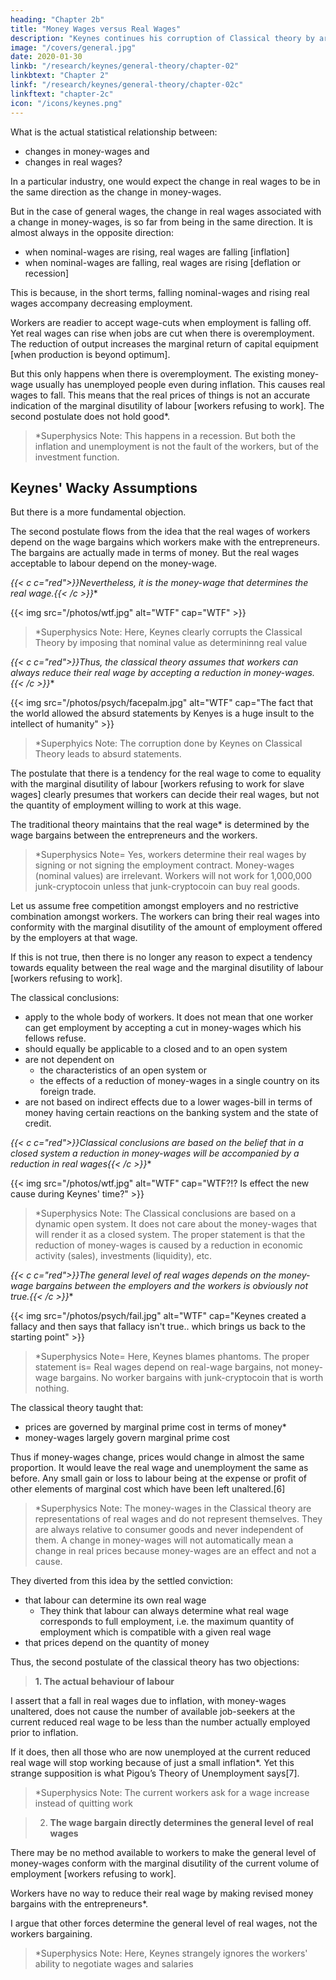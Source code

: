 ```yaml
---
heading: "Chapter 2b"
title: "Money Wages versus Real Wages"
description: "Keynes continues his corruption of Classical theory by arguing for the dominance of money wages over real wages"
image: "/covers/general.jpg"
date: 2020-01-30
linkb: "/research/keynes/general-theory/chapter-02"
linkbtext: "Chapter 2"
linkf: "/research/keynes/general-theory/chapter-02c"
linkftext: "chapter-2c"
icon: "/icons/keynes.png"
---
```




What is the actual statistical relationship between:
- changes in money-wages and
- changes in real wages?

In a particular industry, one would expect the change in real wages to be in the same direction as the change in money-wages. 




But in the case of general wages, the change in real wages associated with a change in money-wages, is so far from being in the same direction. It is almost always in the opposite direction:
- when nominal-wages <!-- money-wages --> are rising, real wages are falling [inflation]
- when nominal-wages <!-- money-wages --> are falling, real wages are rising [deflation or recession]

This is because, in the short terms, falling nominal-wages<!--  money-wages --> and rising real wages <!-- are each, for independent reasons, likely to --> accompany decreasing employment.

Workers are readier to accept wage-cuts when employment is falling off. Yet real wages can rise when jobs are cut when there is overemployment. The reduction of output increases the marginal return of capital equipment [when production is beyond optimum].

<!-- If it were true that the existing real wage is a minimum below which more labour than is now employed will not be forthcoming in any circumstances, involuntary unemployment, apart from frictional unemployment, would be non-existent.  -->

But this only happens when there is overemployment. <!--  to suppose that this is invariably the case would be absurd. --> <!-- For more labour than is at present employed is usually available at  --> The existing money-wage usually has unemployed people even during inflation. This causes real wages to fall. This means that the real prices of things is not an accurate indication of the marginal disutility of labour [workers refusing to work]. The second postulate does not hold good*.


> *Superphysics Note: This happens in a recession. But both the inflation and unemployment is not the fault of the workers, but of the investment function. 



<!-- , even though the price of wage-goods is rising.  -->

<!-- Consequently, the real wage falling. If this is true, the wage-goods equivalent of the existing money-wage is not , and the . -->


## Keynes' Wacky Assumptions


But there is a more fundamental objection. 

The second postulate flows from the idea that the real wages of workers depend on the wage bargains which workers make with the entrepreneurs. The bargains are actually made in terms of money. But the real wages acceptable to labour depend on the money-wage.

**{{< c c="red">}}Nevertheless, it is the money-wage that determines the real wage*.{{< /c >}}**


{{< img src="/photos/wtf.jpg" alt="WTF" cap="WTF" >}}



> *Superphysics Note: Here, Keynes clearly corrupts the Classical Theory by imposing that nominal value as determininng real value



**{{< c c="red">}}Thus, the classical theory assumes that workers can always reduce their real wage by accepting a reduction in money-wages*.{{< /c >}}**



{{< img src="/photos/psych/facepalm.jpg" alt="WTF" cap="The fact that the world allowed the absurd statements by Kenyes is a huge insult to the intellect of humanity" >}}


> *Superphyics Note: The corruption done by Keynes on Classical Theory leads to absurd statements.


The postulate that there is a tendency for the real wage to come to equality with the marginal disutility of labour [workers refusing to work for slave wages] clearly presumes that workers can decide their real wages, but not the quantity of employment willing to work at this wage.

The traditional theory maintains that the real wage* is determined by the wage bargains between the entrepreneurs and the workers. 

> *Superphysics Note= Yes, workers determine their real wages by signing or not signing the employment contract. Money-wages (nominal values) are irrelevant. Workers will not work for 1,000,000 junk-cryptocoin unless that junk-cryptocoin can buy real goods.  



Let us assume free competition amongst employers and no restrictive combination amongst workers. The workers can bring their real wages into conformity with the marginal disutility of the amount of employment offered by the employers at that wage. 

If this is not true, then there is no longer any reason to expect a tendency towards equality between the real wage and the marginal disutility of labour [workers refusing to work].

The classical conclusions:
- apply to the whole body of workers. It does not mean that one worker can get employment by accepting a cut in money-wages which his fellows refuse. 
- should equally be applicable to a closed and to an open system
- are not dependent on
  - the characteristics of an open system or 
  - the effects of a reduction of money-wages in a single country on its foreign trade.
- are not based on indirect effects due to a lower wages-bill in terms of money having certain reactions on the banking system and the state of credit<!-- , effects which we shall examine in detail in Chapter 19 -->. 

**{{< c c="red">}}Classical conclusions are based on the belief that in a closed system a reduction in money-wages will be accompanied by a reduction in real wages*{{< /c >}}** 


<!-- the general level of --> <!-- , at any rate in the short period and subject only to minor qualifications, by some, though not always a proportionate, reduction in real wages -->



{{< img src="/photos/wtf.jpg" alt="WTF" cap="WTF?!? Is effect the new cause during Keynes' time?" >}}


> *Superphysics Note: The Classical conclusions are based on a dynamic open system. It does not care about the money-wages that will render it as a closed system. The proper statement is that the reduction of money-wages is caused by a reduction in economic activity (sales), investments (liquidity), etc.  



**{{< c c="red">}}The general level of real wages depends on the money-wage bargains between the employers and the workers is obviously not true*.{{< /c >}}**

<!-- Indeed it is strange that so little attempt should have been made to prove or to refute it.  -->



{{< img src="/photos/psych/fail.jpg" alt="WTF" cap="Keynes created a fallacy and then says that fallacy isn't true.. which brings us back to the starting point" >}}

> *Superphysics Note= Here, Keynes blames phantoms. The proper statement is= Real wages depend on real-wage  bargains, not money-wage bargains. No worker bargains with junk-cryptocoin that is worth nothing. 



<!-- For it is far from being consistent with the general tenor of --> The classical theory taught that:
- prices are governed by marginal prime cost in terms of money*
- money-wages largely govern marginal prime cost

Thus if money-wages change, prices would change in almost the same proportion. It would leave the real wage and unemployment the same as before. Any small gain or loss to labour being at the expense or profit of other elements of marginal cost which have been left unaltered.[6]

> *Superphysics Note: The money-wages in the Classical theory are representations of real wages and do not represent themselves. They are always relative to consumer goods and never independent of them. A change in money-wages will not automatically mean a change in real prices because money-wages are an effect and not a cause. 



They diverted from this idea by the settled conviction:
- that labour can determine its own real wage
  - They think that labour can always determine what real wage corresponds to full employment, i.e. the maximum quantity of employment which is compatible with a given real wage
- <!--   and partly, perhaps, by preoccupation with the idea --> that prices depend on the quantity of money

<!--  And the belief in the proposition that labour is always in a position to determine its own real wage, once adopted, has been maintained by its being confused with the proposition that  -->

Thus, the second postulate of the classical theory has two objections:

> **1. The actual behaviour of labour**

I assert that a fall in real wages due to inflation, with money-wages unaltered, does not cause the number of available <!-- workers --> job-seekers at the current reduced real wage to be less than the number actually employed prior to inflation.

If it does, then all those who are now unemployed at the current reduced real wage will stop working because of just a small inflation*. <!-- withdraw the offer of their labour in the event of even a small rise in the cost of living. --> Yet this strange supposition is what Pigou’s Theory of Unemployment says[7].  <!-- and it is what all members of the orthodox school are tacitly assuming. -->


> *Superphysics Note: The current workers ask for a wage increase instead of quitting work



> 2. **The wage bargain directly determines the general level of real wages** 

There may be no method available to workers to make the general level of money-wages conform with the marginal disutility of the current volume of employment [workers refusing to work]. 

Workers have no way <!-- There may exist no expedient by which labour as a whole --> to reduce their real wage by making revised money bargains with the entrepreneurs*. 

I argue that <!-- This will be our contention. We shall endeavour to show that primarily it is certain --> other forces determine the general level of real wages, not the workers bargaining. 

<!-- The attempt to elucidate this problem will be one of our main themes. We shall argue that there has been a fundamental misunderstanding of how in this respect the economy in which we live actually works. -->

> *Superphysics Note: Here, Keynes strangely ignores the workers' ability to negotiate wages and salaries 

